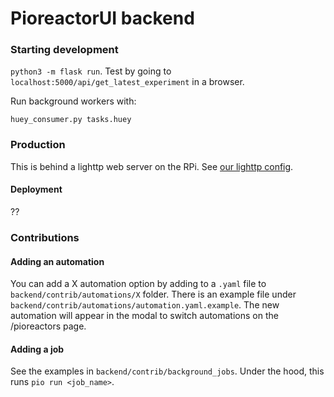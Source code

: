 # PioreactorUI backend


### Starting development

`python3 -m flask run`. Test by going to `localhost:5000/api/get_latest_experiment` in a browser.

Run background workers with:

`huey_consumer.py tasks.huey`

### Production

This is behind a lighttp web server on the RPi. See [our lighttp config]().

#### Deployment

??


### Contributions

#### Adding an automation

You can add a X automation option by adding to a `.yaml` file to `backend/contrib/automations/X` folder. There is an example file under `backend/contrib/automations/automation.yaml.example`. The new automation will appear in the modal to switch automations on the /pioreactors page.


#### Adding a job

See the examples in `backend/contrib/background_jobs`. Under the hood, this runs `pio run <job_name>`.